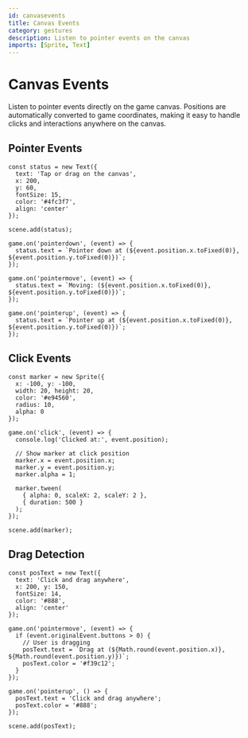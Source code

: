 ```yaml
---
id: canvasevents
title: Canvas Events
category: gestures
description: Listen to pointer events on the canvas
imports: [Sprite, Text]
---
```


# Canvas Events

Listen to pointer events directly on the game canvas. Positions are automatically converted to game coordinates, making it easy to handle clicks and interactions anywhere on the canvas.

## Pointer Events

```zap-demo
const status = new Text({
  text: 'Tap or drag on the canvas',
  x: 200,
  y: 60,
  fontSize: 15,
  color: '#4fc3f7',
  align: 'center'
});

scene.add(status);

game.on('pointerdown', (event) => {
  status.text = `Pointer down at (${event.position.x.toFixed(0)}, ${event.position.y.toFixed(0)})`;
});

game.on('pointermove', (event) => {
  status.text = `Moving: (${event.position.x.toFixed(0)}, ${event.position.y.toFixed(0)})`;
});

game.on('pointerup', (event) => {
  status.text = `Pointer up at (${event.position.x.toFixed(0)}, ${event.position.y.toFixed(0)})`;
});
```

## Click Events

```zap-demo
const marker = new Sprite({
  x: -100, y: -100,
  width: 20, height: 20,
  color: '#e94560',
  radius: 10,
  alpha: 0
});

game.on('click', (event) => {
  console.log('Clicked at:', event.position);

  // Show marker at click position
  marker.x = event.position.x;
  marker.y = event.position.y;
  marker.alpha = 1;

  marker.tween(
    { alpha: 0, scaleX: 2, scaleY: 2 },
    { duration: 500 }
  );
});

scene.add(marker);
```

## Drag Detection

```zap-demo
const posText = new Text({
  text: 'Click and drag anywhere',
  x: 200, y: 150,
  fontSize: 14,
  color: '#888',
  align: 'center'
});

game.on('pointermove', (event) => {
  if (event.originalEvent.buttons > 0) {
    // User is dragging
    posText.text = `Drag at (${Math.round(event.position.x)}, ${Math.round(event.position.y)})`;
    posText.color = '#f39c12';
  }
});

game.on('pointerup', () => {
  posText.text = 'Click and drag anywhere';
  posText.color = '#888';
});

scene.add(posText);
```
